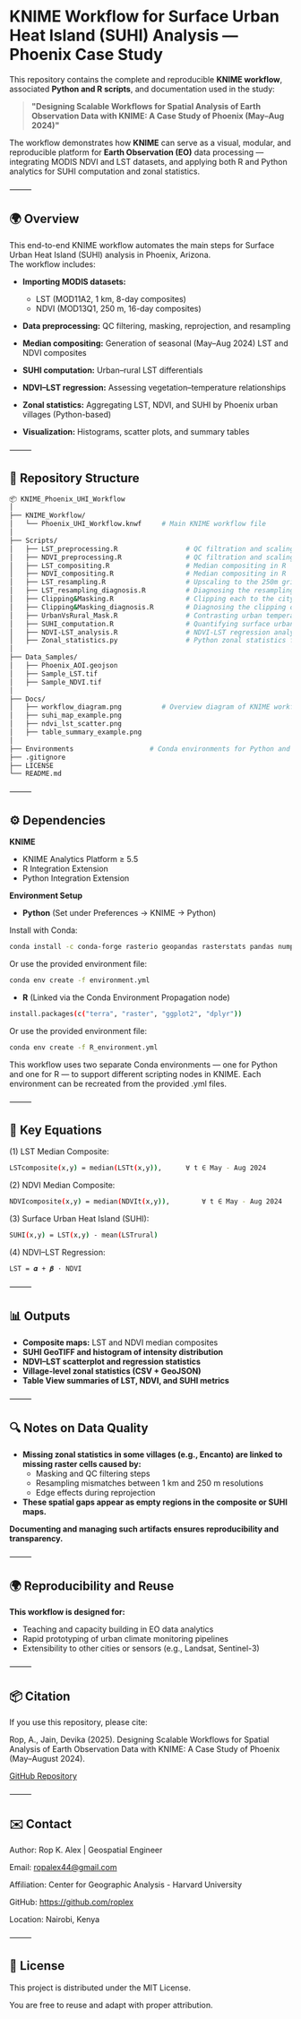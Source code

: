 # KNIME Workflow for Surface Urban Heat Island (SUHI) Analysis — Phoenix Case Study

This repository contains the complete and reproducible **KNIME workflow**, associated **Python and R scripts**, and documentation used in the study:

> **"Designing Scalable Workflows for Spatial Analysis of Earth Observation Data with KNIME: A Case Study of Phoenix (May–Aug 2024)"**

The workflow demonstrates how **KNIME** can serve as a visual, modular, and reproducible platform for **Earth Observation (EO)** data processing — integrating MODIS NDVI and LST datasets, and applying both R and Python analytics for SUHI computation and zonal statistics.

⸻

## 🌍 Overview

This end-to-end KNIME workflow automates the main steps for Surface Urban Heat Island (SUHI) analysis in Phoenix, Arizona.  
The workflow includes:

- **Importing MODIS datasets:**  
  - LST (MOD11A2, 1 km, 8-day composites)  
  - NDVI (MOD13Q1, 250 m, 16-day composites)

- **Data preprocessing:** QC filtering, masking, reprojection, and resampling  
- **Median compositing:** Generation of seasonal (May–Aug 2024) LST and NDVI composites  
- **SUHI computation:** Urban–rural LST differentials  
- **NDVI–LST regression:** Assessing vegetation–temperature relationships  
- **Zonal statistics:** Aggregating LST, NDVI, and SUHI by Phoenix urban villages (Python-based)  
- **Visualization:** Histograms, scatter plots, and summary tables  

⸻

## 🧩 Repository Structure

```bash
📦 KNIME_Phoenix_UHI_Workflow
│
├── KNIME_Workflow/
│   └── Phoenix_UHI_Workflow.knwf     # Main KNIME workflow file
│
├── Scripts/
│   ├── LST_preprocessing.R           		# QC filtration and scaling in R
│   ├── NDVI_preprocessing.R          		# QC filtration and scaling in R
│   ├── LST_compositing.R             		# Median compositing in R
│   ├── NDVI_compositing.R            		# Median compositing in R
│   ├── LST_resampling.R             	 	# Upscaling to the 250m grid in R
│   ├── LST_resampling_diagnosis.R          # Diagnosing the resampling of LST to the NDVI grid in R
│   ├── Clipping&Masking.R            		# Clipping each to the city's bounding box in R
│   ├── Clipping&Masking_diagnosis.R        # Diagnosing the clipping of the rasters in R
│   ├── UrbanVsRural_Mask.R           		# Contrasting urban temperatures to the rural reference zone
│   ├── SUHI_computation.R            		# Quantifying surface urban heat island (SUHI) effect
│   ├── NDVI-LST_analysis.R           		# NDVI-LST regression analysis
│   ├── Zonal_statistics.py           		# Python zonal statistics for villages
│
├── Data_Samples/
│   ├── Phoenix_AOI.geojson
│   ├── Sample_LST.tif
│   ├── Sample_NDVI.tif
│
├── Docs/
│   ├── workflow_diagram.png          # Overview diagram of KNIME workflow
│   ├── suhi_map_example.png
│   ├── ndvi_lst_scatter.png
│   ├── table_summary_example.png
│
├── Environments                   # Conda environments for Python and R dependencies
├── .gitignore
├── LICENSE
└── README.md
```


⸻


## ⚙️ Dependencies

**KNIME**
- KNIME Analytics Platform ≥ 5.5
- R Integration Extension
- Python Integration Extension

**Environment Setup**

- **Python** (Set under Preferences → KNIME → Python)

Install with Conda:
```bash
conda install -c conda-forge rasterio geopandas rasterstats pandas numpy
```
Or use the provided environment file:
```bash
conda env create -f environment.yml
```

- **R** (Linked via the Conda Environment Propagation node)
```bash
install.packages(c("terra", "raster", "ggplot2", "dplyr"))
```
Or use the provided environment file:
```bash
conda env create -f R_environment.yml
```

This workflow uses two separate Conda environments — one for Python and one for R — to support different scripting nodes in KNIME.
Each environment can be recreated from the provided .yml files.

⸻


## 🧮 Key Equations

(1) LST Median Composite:
```bash
LSTcomposite(x,y) = median(LSTt(x,y)),		∀ t ∈ May - Aug 2024
```

(2) NDVI Median Composite:
```bash
NDVIcomposite(x,y) = median(NDVIt(x,y)),		∀ t ∈ May - Aug 2024
```

(3) Surface Urban Heat Island (SUHI):
```bash
SUHI(x,y) = LST(x,y) - mean(LSTrural)
```

(4) NDVI–LST Regression:
```bash
LST = 𝜶 + 𝜷 · NDVI
```


⸻


## 📊 Outputs	
- **Composite maps:** LST and NDVI median composites
- **SUHI GeoTIFF and histogram of intensity distribution**
- **NDVI–LST scatterplot and regression statistics**
- **Village-level zonal statistics (CSV + GeoJSON)**
- **Table View summaries of LST, NDVI, and SUHI metrics**


⸻


## 🔍 Notes on Data Quality
- **Missing zonal statistics in some villages (e.g., Encanto) are linked to missing raster cells caused by:**
  - Masking and QC filtering steps
  - Resampling mismatches between 1 km and 250 m resolutions
  - Edge effects during reprojection
- **These spatial gaps appear as empty regions in the composite or SUHI maps.**

**Documenting and managing such artifacts ensures reproducibility and transparency.**


⸻


## 🌍 Reproducibility and Reuse

**This workflow is designed for:**
  - Teaching and capacity building in EO data analytics
  - Rapid prototyping of urban climate monitoring pipelines
  - Extensibility to other cities or sensors (e.g., Landsat, Sentinel-3)


⸻


## 📦 Citation

If you use this repository, please cite:

Rop, A., Jain, Devika (2025). Designing Scalable Workflows for Spatial Analysis of Earth Observation Data with KNIME: A Case Study of Phoenix (May–August 2024).

[GitHub Repository](https://github.com/roplex/Phoenix_SUHI_KNIME_Workflow)


⸻


## ✉️ Contact

Author: Rop K. Alex | Geospatial Engineer

Email: ropalex44@gmail.com

Affiliation: Center for Geographic Analysis - Harvard University

GitHub: https://github.com/roplex

Location: Nairobi, Kenya


⸻


## 🧠 License

This project is distributed under the MIT License.

You are free to reuse and adapt with proper attribution.
